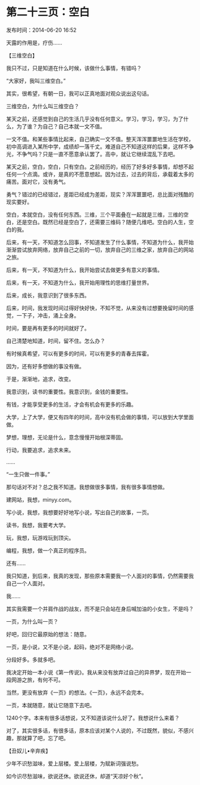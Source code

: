 # 第二十三页：空白

<note>
    <p>
        发布时间：2014-06-20 16:52
    </p>
</note>

天露的作用是，疗伤……

【三维空白】

我只不过，只是知道在什么时候，该做什么事情，有错吗？

“大家好，我叫三维空白。”

其实，很希望，有朝一日，我可以正真地面对观众说出这句话。

三维空白，为什么叫三维空白？

某天之前，还感觉到自己的生活几乎没有任何意义。学习，学习，学习，为了什么，为了谁？为自己？自己本就一文不值。

一文不值。和某些事情比起来，自己确实一文不值。整天浑浑噩噩地生活在学校，初中高调进入某所中学，成绩却一落千丈。难道自己不知道这样的后果，这样不争光，不争气吗？只是一直不愿意承认罢了。高中，就让它继续混乱下去吧。

某天之前，空白，空白，只有空白。之前经历的，经历了好多好多事情，却想不起任何一个点滴。或许，是真的不愿意想起。因为过去，过去的背后，承载着太多的痛苦。面对它，没有勇气。

勇气？错过的已经错过，差距已经成为差距，现实？浑浑噩噩吧，总比面对残酷的现实要好。

空白，本就空白，没有任何东西。三维，三个平面叠在一起就是三维，三维的空白，还是空白。既然已经是空白了，还需要三维码？随便几维吧。空白的人生，空白的我。

后来，有一天，不知道怎么回事，不知道发生了什么事情，不知道为什么，我开始渐渐尝试放弃网络，放弃自己之前的一切，放弃自己的三维之家，放弃自己的网站之旅。

后来，有一天，不知道为什么，我开始尝试去做更多有意义的事情。

后来，有一天，不知道为什么，我开始用理性的思维打量世界。

后来，成长，我意识到了很多东西。

后来，时间，我发现时间过得好快好快，不知不觉，从来没有过想要挽留时间的感觉，一下子，冲击，涌上全身。

时间，要是再有更多的时间就好了。

自己清楚地知道，时间，留不住。怎么办？

有时候真希望，可以有更多的时间，可以有更多的青春去挥霍。

因为，还有好多想做的事没有做。

于是，渐渐地，追求，改变。

我意识到，读书的重要性。我意识到，金钱的重要性。

有钱，才能享受更多的生活，才会有机会有更多的乐趣。

大学，上了大学，便又有四年的时间，高中没有机会做的事情，可以放到大学里面做。

梦想，理想，无论是什么，意念慢慢开始根深蒂固。

行动，我要追求，追求未来。

……

“一生只做一件事。”

那句话对不对？总之我不知道。我想做很多事情，我有很多事情想做。

建网站，我想，minyy.com。

写小说，我想，我想要好好地写小说，写出自己的故事，一页。

读书，我想，我要考大学。

玩，我想，玩游戏玩到顶尖。

编程，我想，做一个真正的程序员。

还有……

我只知道，到后来，我真的发现，那些原本需要我一个人面对的事情，仍然需要我自己一个人面对。

我……

其实我需要一个并肩作战的战友，而不是只会站在身后喊加油的小女生，不是吗？

一页，为什么叫一页？

好吧，回归它最原始的想法：随意。

一页，是小说，又不是小说，起码，绝对不是网络小说。

分段好多。多就多吧。

我决定开始一本小说《第一传说》。我从来没有放弃过自己的异界梦，现在开始一段网游之旅，有何不可。

当然，更没有放弃《一页》的想法。《一页》，永远不会完本。

一页，本就随意，就让它随意下去吧。

1240个字。本来有很多话想说，又不知道该说什么好了。我想说什么来着？

对了，其实很多话，有很多话，原本应该对某个人说的，不过既然，貌似，不感兴趣，那就算了吧，忘了吧。

【丑奴儿•辛弃疾】

少年不识愁滋味，爱上层楼。爱上层楼，为赋新词强说愁。

如今识尽愁滋味，欲说还休。欲说还休，却道“天凉好个秋”。